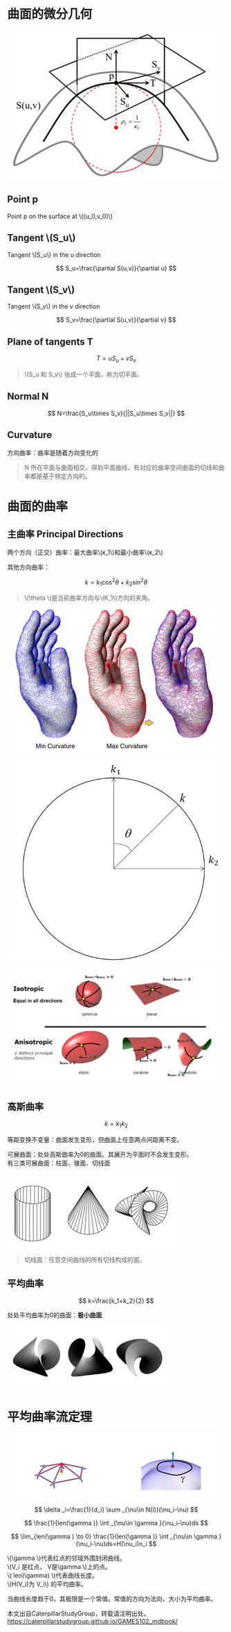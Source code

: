 # 曲面的微分几何    

![](../assets/微分25.png)  

## Point p

Point p on the surface at \\((u_0,v_0)\\)     

## Tangent \\(S_u\\)

Tangent \\(S_u\\) in the u direction      

$$
S_u=\frac{\partial S(u,v)}{\partial u}
$$     

## Tangent \\(S_v\\)

Tangent \\(S_v\\) in the v direction     

$$
S_v=\frac{\partial S(u,v)}{\partial v}
$$

## Plane of tangents T    

$$
T=uS_u+vS_v
$$

> \\(S_u 和 S_v\\) 张成一个平面，称为切平面。     

## Normal N    

$$
N=\frac{S_u\times S_v}{||S_u\times S_v||}
$$

## Curvature

方向曲率：曲率是随着方向变化的    

> N 所在平面与曲面相交，得到平面曲线，有对应的曲率空间曲面的切线和曲率都是基于特定方向的。    

# 曲面的曲率   


## 主曲率 Principal Directions   

两个方向（正交）曲率：最大曲率\\(𝜅_1\\)和最小曲率\\(𝜅_2\\)     

其他方向曲率：  

$$
k=k_1\cos ^2\theta +k_2\sin ^2\theta
$$

> \\(\theta \\)是当前曲率方向与\\(K_1\\)方向的夹角。   

![](../assets/微分28.png)  
![](../assets/微分28-2.png)  
![](../assets/微分29.png)

## 高斯曲率     

$$
k=k_1k_2
$$

等距变换不变量：曲面发生变形，但曲面上任意两点间距离不变。   

可展曲面：处处高斯曲率为0的曲面。其展开为平面时不会发生变形。  
有三类可展曲面：柱面、锥面、切线面      

![](../assets/微分26.png)  

> 切线面：任意空间曲线的所有切线构成的面。     

## 平均曲率    

$$
k=\frac{k_1+k_2}{2}
$$

处处平均曲率为0的曲面：**极小曲面**      

![](../assets/微分27.png)  

# 平均曲率流定理   
![](../assets/网格14.png)    

$$
\delta _i=\frac{1}{d_i} \sum _{\nu\in N(i)}(\nu_i-\nu)
$$

$$
\frac{1}{len(\gamma )} \int _{\nu\in \gamma }(\nu_i-\nu)ds
$$

$$
\lim_{len(\gamma ) \to 0} \frac{1}{len(\gamma )} \int _{\nu\in \gamma }(\nu_i-\nu)ds=H(\nu_i)n_i
$$

\\(\gamma \\)代表红点的邻域外围封闭曲线。    
\\(V_i 是红点， V是\gamma \\)上的点。    
\\( len(\gamma) \\)代表曲线长度。    
\\(H(V_i)为 V_i\\) 的平均曲率。     

当曲线长度趋于0，其极限是一个常值。常值的方向为法向，大小为平均曲率。  

本文出自CaterpillarStudyGroup，转载请注明出处。
https://caterpillarstudygroup.github.io/GAMES102_mdbook/  
